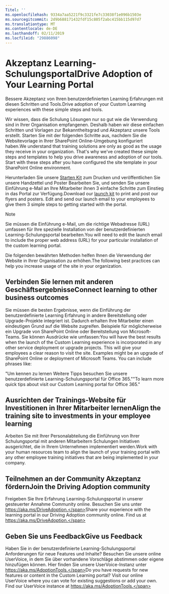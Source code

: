 ```yaml
---
Titel: ''
ms.openlocfilehash: 9334a7aa5221f9c3321fe7c33038f1e096b1503e
ms.sourcegitcommit: 2d9b688171432fdf15c805f2abc415bb115d97d7
ms.translationtype: MT
ms.contentlocale: de-DE
ms.lasthandoff: 02/11/2019
ms.locfileid: "29886098"
---
```

# <a name="drive-adoption-of-your-learning-portal"></a><span data-ttu-id="13e74-102">Akzeptanz Learning-Schulungsportal</span><span class="sxs-lookup"><span data-stu-id="13e74-102">Drive Adoption of Your Learning Portal</span></span>

<span data-ttu-id="13e74-103">Bessere Akzeptanz von Ihren benutzerdefinierten Learning Erfahrungen mit diesen Schritten und Tools.</span><span class="sxs-lookup"><span data-stu-id="13e74-103">Drive adoption of your Custom Learning experiences with these simple steps and tools.</span></span> 

<span data-ttu-id="13e74-p101">Wir wissen, dass die Schulung Lösungen nur so gut wie die Verwendung sind in Ihrer Organisation empfangenen.  Deshalb haben wir diese einfachen Schritten und Vorlagen zur Bekanntheitsgrad und Akzeptanz unsere Tools erstellt. Starten Sie mit der folgenden Schritte aus, nachdem Sie die Websitevorlage in Ihrer SharePoint Online-Umgebung konfiguriert haben.</span><span class="sxs-lookup"><span data-stu-id="13e74-p101">We understand that training solutions are only as good as the usage they receive in your organization.  That's why we've created these simple steps and templates to help you drive awareness and adoption of our tools. Start with these steps after you have configured the site template in your SharePoint Online environment.</span></span>

<span data-ttu-id="13e74-p102">Herunterladen Sie unsere [Starten Kit](/embeds/custom_learning_launch_kit.zip) zum Drucken und veröffentlichen Sie unsere Handzettel und Poster  Bearbeiten Sie, und senden Sie unsere Einführung e-Mail an Ihre Mitarbeiter ihnen 3 einfache Schritte zum Einstieg in das Portal zur Verfügung.</span><span class="sxs-lookup"><span data-stu-id="13e74-p102">Download our [launch kit](/embeds/custom_learning_launch_kit.zip) to print and post our flyers and posters.  Edit and send our launch email to your employees to give them 3 simple steps to getting started with the portal.</span></span>  

> [!NOTE]
> <span data-ttu-id="13e74-109">Sie müssen die Einführung e-Mail, um die richtige Webadresse (URL) umfassen für Ihre spezielle Installation von der benutzerdefinierten Learning-Schulungsportal bearbeiten.</span><span class="sxs-lookup"><span data-stu-id="13e74-109">You will need to edit the launch email to include the proper web address (URL) for your particular installation of the custom learning portal.</span></span>

<span data-ttu-id="13e74-110">Die folgenden bewährten Methoden helfen Ihnen die Verwendung der Website in Ihrer Organisation zu erhöhen.</span><span class="sxs-lookup"><span data-stu-id="13e74-110">The following best practices can help you increase usage of the site in your organization.</span></span>  

## <a name="connect-learning-to-other-business-outcomes"></a><span data-ttu-id="13e74-111">Verbinden Sie lernen mit anderen Geschäftsergebnisse</span><span class="sxs-lookup"><span data-stu-id="13e74-111">Connect learning to other business outcomes</span></span>

<span data-ttu-id="13e74-p103">Sie müssen die besten Ergebnisse, wenn die Einführung der benutzerdefinierte Learning Erfahrung in andere Bereitstellung oder Upgrade-Projekte integriert ist.  Dadurch erhalten Ihre Mitarbeiter einen eindeutigen Grund auf die Website zugreifen.  Beispiele für möglicherweise ein Upgrade von SharePoint Online oder Bereitstellung von Microsoft-Teams.  Sie können Ausdrücke wie umfassen:</span><span class="sxs-lookup"><span data-stu-id="13e74-p103">You will have the best results when the launch of the Custom Learning experience is incorporated in any other service deployment or upgrade projects.  This will give your employees a clear reason to visit the site.  Examples might be an upgrade of SharePoint Online or deployment of Microsoft Teams.  You can include phrases like:</span></span>

<span data-ttu-id="13e74-116">"Um kennen zu lernen Weitere Tipps <Insert service name here> besuchen Sie unsere benutzerdefinierte Learning-Schulungsportal für Office 365."</span><span class="sxs-lookup"><span data-stu-id="13e74-116">"To learn more quick tips about <Insert service name here> visit our Custom Learning portal for Office 365."</span></span> 

## <a name="align-the-training-site-to-investments-in-your-employee-learning"></a><span data-ttu-id="13e74-117">Ausrichten der Trainings-Website für Investitionen in Ihrer Mitarbeiter lernen</span><span class="sxs-lookup"><span data-stu-id="13e74-117">Align the training site to investments in your employee learning</span></span> 

<span data-ttu-id="13e74-118">Arbeiten Sie mit Ihrer Personalabteilung die Einführung von Ihrer Schulungsportal mit anderen Mitarbeitern Schulungen Initiativen ausgerichtet, die in Ihrem Unternehmen implementiert werden.</span><span class="sxs-lookup"><span data-stu-id="13e74-118">Work with your human resources team to align the launch of your training portal with any other employee training initiatives that are being implemented in your company.</span></span> 

## <a name="join-the-driving-adoption-community"></a><span data-ttu-id="13e74-119">Teilnehmen an der Community Akzeptanz fördern</span><span class="sxs-lookup"><span data-stu-id="13e74-119">Join the Driving Adoption community</span></span>

<span data-ttu-id="13e74-p104">Freigeben Sie Ihre Erfahrung Learning-Schulungsportal in unserer gesteuerter Annahme Community online.  Besuchen Sie uns unter https://aka.ms/DriveAdoption.</span><span class="sxs-lookup"><span data-stu-id="13e74-p104">Share your experience with the learning portal in our Driving Adoption community online.  Find us at https://aka.ms/DriveAdoption.</span></span>

## <a name="give-us-feedback"></a><span data-ttu-id="13e74-122">Geben Sie uns Feedback</span><span class="sxs-lookup"><span data-stu-id="13e74-122">Give us Feedback</span></span>

<span data-ttu-id="13e74-p105">Haben Sie in der benutzerdefinierte Learning-Schulungsportal Anforderungen für neue Features und Inhalte?  Besuchen Sie unsere online UserVoice, in dem Sie über vorhandene Vorschläge abstimmen oder eigene hinzufügen können.  Hier finden Sie unsere UserVoice-Instanz unter https://aka.ms/AdoptionTools.</span><span class="sxs-lookup"><span data-stu-id="13e74-p105">Do you have requests for new features or content in the Custom Learning portal?  Visit our online UserVoice where you can vote for existing suggestions or add your own.  Find our UserVoice instance at https://aka.ms/AdoptionTools.</span></span>
